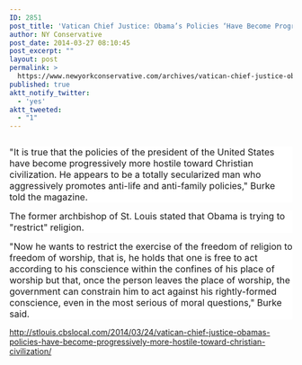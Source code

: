 ```yaml
---
ID: 2851
post_title: 'Vatican Chief Justice: Obama’s Policies ‘Have Become Progressively More Hostile towards Christian Civilization’'
author: NY Conservative
post_date: 2014-03-27 08:10:45
post_excerpt: ""
layout: post
permalink: >
  https://www.newyorkconservative.com/archives/vatican-chief-justice-obama%e2%80%99s-policies-%e2%80%98have-become-progressively-more-hostile-towards-christian-civilization%e2%80%99/
published: true
aktt_notify_twitter:
  - 'yes'
aktt_tweeted:
  - "1"
---
```

<p style="background: white"><img src="http://www.newyorkconservative.com/wp-content/uploads/2014/03/032714_1210_VaticanChie1.png" alt=""/><span style="font-size:12pt">
		</span></p><p style="background: white"><span style="font-size:12pt">"It is true that the policies of the president of the United States have become progressively more hostile toward Christian civilization. He appears to be a totally secularized man who aggressively promotes anti-life and anti-family policies," Burke told the magazine.
</span></p><p style="background: white"><span style="font-size:12pt">The former archbishop of St. Louis stated that Obama is trying to "restrict" religion.
</span></p><p style="background: white"><span style="font-size:12pt">"Now he wants to restrict the exercise of the freedom of religion to freedom of worship, that is, he holds that one is free to act according to his conscience within the confines of his place of worship but that, once the person leaves the place of worship, the government can constrain him to act against his rightly-formed conscience, even in the most serious of moral questions," Burke said.
</span></p><p><a href="http://stlouis.cbslocal.com/2014/03/24/vatican-chief-justice-obamas-policies-have-become-progressively-more-hostile-toward-christian-civilization/">http://stlouis.cbslocal.com/2014/03/24/vatican-chief-justice-obamas-policies-have-become-progressively-more-hostile-toward-christian-civilization/</a>
	</p>